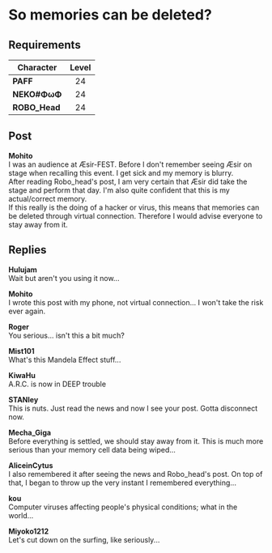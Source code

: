 # So memories can be deleted?
## Requirements
|  Character  |Level|
|-------------|:---:|
|**PAFF**     | 24  |
|**NEKO#ΦωΦ** | 24  |
|**ROBO_Head**| 24  |

## Post
**Mohito**<br>
I was an audience at Æsir-FEST. Before I don't remember seeing Æsir on stage when recalling this event. I get sick and my memory is blurry.<br>
After reading Robo\_head's post, I am very certain that Æsir did take the stage and perform that day. I'm also quite confident that this is my actual/correct memory. <br>
If this really is the doing of a hacker or virus, this means that memories can be deleted through virtual connection. Therefore I would advise everyone to stay away from it.
## Replies
**Hulujam**<br>
Wait but aren't you using it now...

**Mohito**<br>
I wrote this post with my phone, not virtual connection... I won't take the risk ever again.

**Roger**<br>
You serious... isn't this a bit much?

**Mist101**<br>
What's this Mandela Effect stuff...

**KiwaHu**<br>
A.R.C. is now in DEEP trouble

**STANley**<br>
This is nuts. Just read the news and now I see your post. Gotta disconnect now.

**Mecha_Giga**<br>
Before everything is settled, we should stay away from it. This is much more serious than your memory cell data being wiped...

**AliceinCytus**<br>
I also remembered it after seeing the news and Robo\_head's post. On top of that, I began to throw up the very instant I remembered everything... 

**kou**<br>
Computer viruses affecting people's physical conditions; what in the world...

**Miyoko1212**<br>
Let's cut down on the surfing, like seriously...

